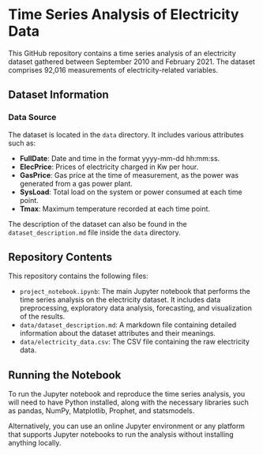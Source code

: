 # Time Series Analysis of Electricity Data

This GitHub repository contains a time series analysis of an electricity dataset gathered between September 2010 and February 2021. The dataset comprises 92,016 measurements of electricity-related variables.

## Dataset Information

### Data Source
The dataset is located in the `data` directory. It includes various attributes such as:

- **FullDate**: Date and time in the format yyyy-mm-dd hh:mm:ss.
- **ElecPrice**: Prices of electricity charged in Kw per hour.
- **GasPrice**: Gas price at the time of measurement, as the power was generated from a gas power plant.
- **SysLoad**: Total load on the system or power consumed at each time point.
- **Tmax**: Maximum temperature recorded at each time point.

The description of the dataset can also be found in the `dataset_description.md` file inside the `data` directory.

## Repository Contents

This repository contains the following files:

- `project_notebook.ipynb`: The main Jupyter notebook that performs the time series analysis on the electricity dataset. It includes data preprocessing, exploratory data analysis, forecasting, and visualization of the results.
- `data/dataset_description.md`: A markdown file containing detailed information about the dataset attributes and their meanings.
- `data/electricity_data.csv`: The CSV file containing the raw electricity data.

## Running the Notebook

To run the Jupyter notebook and reproduce the time series analysis, you will need to have Python installed, along with the necessary libraries such as pandas, NumPy, Matplotlib, Prophet, and statsmodels.

Alternatively, you can use an online Jupyter environment or any platform that supports Jupyter notebooks to run the analysis without installing anything locally.